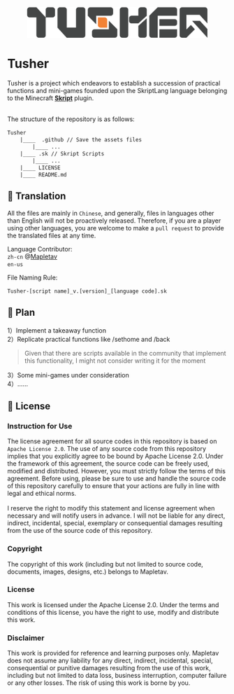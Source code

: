 <div align=center>
    <img src="https://github.com/mapletav/Tusher/blob/main/img/TUSHER%20RELOGO.png" width="auto" height="70"/>
</div>

# Tusher
Tusher is a project which endeavors to establish a succession of practical functions and mini-games founded upon the SkriptLang language belonging to the Minecraft [**Skript**](https://github.com/SkriptLang/Skript) plugin.

<br>The structure of the repository is as follows:

```
Tusher
    |____  .github // Save the assets files
        |____ ...
    |____ .sk // Skript Scripts
        |____ ...
    |____ LICENSE
    |____ README.md
```

## 💬 Translation
All the files are mainly in `Chinese`, and generally, files in languages other than English will not be proactively released. Therefore, if you are a player using other languages, you are welcome to make a `pull request` to provide the translated files at any time.

Language Contributor:
<br>`zh-cn` @[Mapletav](https://github.com/mapletav)
<br>`en-us` 

File Naming Rule:
```
Tusher-[script name]_v.[version]_[language code].sk
```

## 📆 Plan

1）Implement a takeaway function
<br>2）Replicate practical functions like /sethome and /back
> Given that there are scripts available in the community that implement this functionality, I might not consider writing it for the moment 

3）Some mini-games under consideration
<br>4）......

## 🧾 License
### Instruction for Use
The license agreement for all source codes in this repository is based on `Apache License 2.0`. The use of any source code from this repository implies that you explicitly agree to be bound by Apache License 2.0. Under the framework of this agreement, the source code can be freely used, modified and distributed. However, you must strictly follow the terms of this agreement. Before using, please be sure to use and handle the source code of this repository carefully to ensure that your actions are fully in line with legal and ethical norms.
<br>
<br>I reserve the right to modify this statement and license agreement when necessary and will notify users in advance. I will not be liable for any direct, indirect, incidental, special, exemplary or consequential damages resulting from the use of the source code of this repository.
### Copyright
The copyright of this work (including but not limited to source code, documents, images, designs, etc.) belongs to Mapletav.
### License
This work is licensed under the Apache License 2.0. Under the terms and conditions of this license, you have the right to use, modify and distribute this work.
### Disclaimer
This work is provided for reference and learning purposes only. Mapletav does not assume any liability for any direct, indirect, incidental, special, consequential or punitive damages resulting from the use of this work, including but not limited to data loss, business interruption, computer failure or any other losses. The risk of using this work is borne by you.
